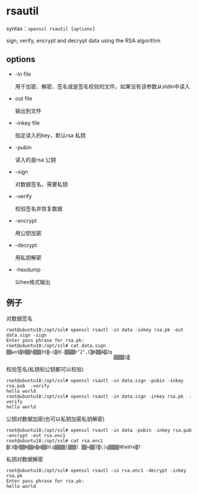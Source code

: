 # rsautil

syntax：`openssl rsautil [options]`

sign, verify, encrypt and decrypt data using the RSA algorithm

## options

- -in file

  用于加密、解密、签名或是签名校验的文件。如果没有该参数从stdin中读入

- out file

  输出到文件

- -inkey file

  指定读入的key，默认rsa 私钥

- -pubin

  读入的是rsa 公钥

- -sign

  对数据签名，需要私钥

- -verify

  校验签名并恢复数据

- -encrypt

  用公钥加密

- -decrypt

  用私钥解密

- -hexdump

  以hex格式输出

## 例子

对数据签名

```
root@ubuntu18:/opt/ssl# openssl rsautl -in data -inkey rsa.pk -out data.sign -sign
Enter pass phrase for rsa.pk:
root@ubuntu18:/opt/ssl# cat data.sign
▒▒wo$▒0▒▒h▒▒▒3t▒~i▒彤-▒▒▒▒Ͱ^2",C▒K▒▒A▒Zq
                                        ▒▒▒▒1▒
```

校验签名(私钥和公钥都可以校验)

```
root@ubuntu18:/opt/ssl# openssl rsautl -in data.sign -pubin -inkey rsa.pub  -verify
hello world
root@ubuntu18:/opt/ssl# openssl rsautl -in data.sign -inkey rsa.pk  -verify
hello world
```

公钥对数据加密(也可以私钥加密私钥解密)

```
root@ubuntu18:/opt/ssl# openssl rsautl -in data -pubin -inkey rsa.pub -encrypt -out rsa.enc1
root@ubuntu18:/opt/ssl# cat rsa.enc1
▒CX▒d▒▒N▒▒m▒m▒▒Dlq▒▒▒▒[▒▒▒l ▒▒=▒▒ʔ▒\|q▒▒▒▒啼ٲm9Ye▒T
```

私钥对数据解密

```
root@ubuntu18:/opt/ssl# openssl rsautl -in rsa.enc1 -decrypt -inkey rsa.pk
Enter pass phrase for rsa.pk:
hello world
```























